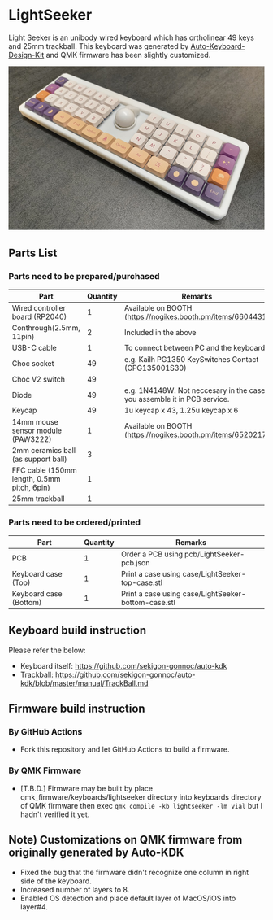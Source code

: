 # LightSeeker
Light Seeker is an unibody wired keyboard which has ortholinear 49 keys and 25mm trackball.
This keyboard was generated by [Auto-Keyboard-Design-Kit](https://auto-kdk.pages.dev/) and QMK firmware has been slightly customized.

![Photo](images/LightSeeker-photo.jpg)

## Parts List
### Parts need to be prepared/purchased
|Part|Quantity|Remarks|
|---|---|---|
|Wired controller board (RP2040)|1|Available on BOOTH (https://nogikes.booth.pm/items/6604431)|
|Conthrough(2.5mm, 11pin)|2|Included in the above|
|USB-C cable|1|To connect between PC and the keyboard|
|Choc socket|49|e.g. Kailh PG1350 KeySwitches Contact (CPG135001S30)|
|Choc V2 switch|49||
|Diode|49|e.g. 1N4148W. Not neccesary in the case you assemble it in PCB service.|
|Keycap|49|1u keycap x 43, 1.25u keycap x 6|
|14mm mouse sensor module (PAW3222)|1|Available on BOOTH (https://nogikes.booth.pm/items/6520217)|
|2mm ceramics ball (as support ball)|3||
|FFC cable (150mm length, 0.5mm pitch, 6pin)|1||
|25mm trackball|1||

### Parts need to be ordered/printed
|Part|Quantity|Remarks|
|---|---|---|
|PCB|1|Order a PCB using pcb/LightSeeker-pcb.json|
|Keyboard case (Top)|1|Print a case using case/LightSeeker-top-case.stl|
|Keyboard case (Bottom)|1|Print a case using case/LightSeeker-bottom-case.stl|

## Keyboard build instruction
Please refer the below:

* Keyboard itself: https://github.com/sekigon-gonnoc/auto-kdk
* Trackball: https://github.com/sekigon-gonnoc/auto-kdk/blob/master/manual/TrackBall.md

## Firmware build instruction
### By GitHub Actions
* Fork this repository and let GitHub Actions to build a firmware.

### By QMK Firmware
* [T.B.D.] Firmware may be built by place qmk_firmware/keyboards/lightseeker directory into keyboards directory of QMK firmware then exec `qmk compile -kb lightseeker -lm vial` but I hadn't verified it yet.

## Note) Customizations on QMK firmware from originally generated by Auto-KDK
* Fixed the bug that the firmware didn't recognize one column in right side of the keyboard.
* Increased number of layers to 8.
* Enabled OS detection and place default layer of MacOS/iOS into layer#4.